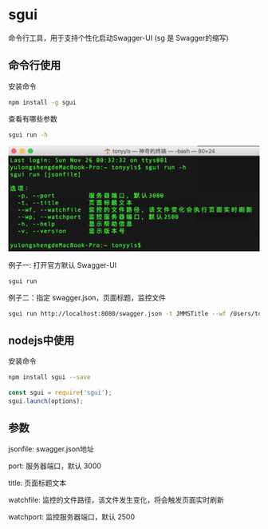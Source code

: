 # sgui
命令行工具，用于支持个性化启动Swagger-UI (sg 是 Swagger的缩写)

## 命令行使用
安装命令

```bash
npm install -g sgui
```

查看有哪些参数

```bash
sgui run -h
```
![](./cli.png)

例子一: 打开官方默认 Swagger-UI

```bash
sgui run
```

例子二：指定 swagger.json，页面标题，监控文件

```bash
sgui run http://localhost:8080/swagger.json -t JMMSTitle --wf /Users/tonyyls/Desktop/test.txt 

```


## nodejs中使用

安装命令

```bash
npm install sgui --save
```

```javascript
const sgui = require('sgui');
sgui.launch(options);
```

## 参数

jsonfile: swagger.json地址

port: 服务器端口，默认 3000

title: 页面标题文本

watchfile: 监控的文件路径，该文件发生变化，将会触发页面实时刷新

watchport: 监控服务器端口，默认 2500
